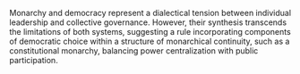 
Monarchy and democracy represent a dialectical tension between individual leadership and collective governance. However, their synthesis transcends the limitations of both systems, suggesting a rule incorporating components of democratic choice within a structure of monarchical continuity, such as a constitutional monarchy, balancing power centralization with public participation.

